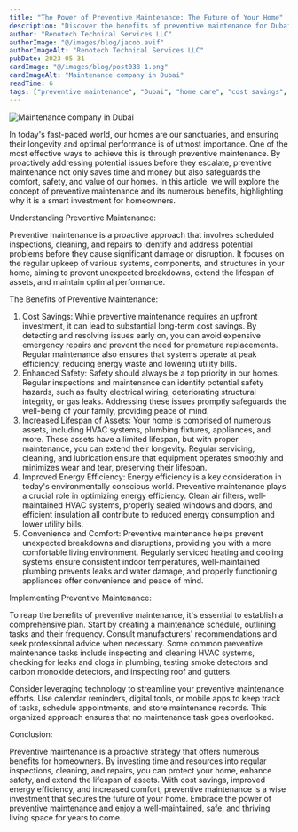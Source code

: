 ```yaml
---
title: "The Power of Preventive Maintenance: The Future of Your Home"
description: "Discover the benefits of preventive maintenance for Dubai homes, including cost savings, safety, asset longevity, and energy efficiency."
author: "Renotech Technical Services LLC"
authorImage: "@/images/blog/jacob.avif"
authorImageAlt: "Renotech Technical Services LLC"
pubDate: 2023-05-31
cardImage: "@/images/blog/post038-1.png"
cardImageAlt: "Maintenance company in Dubai"
readTime: 6
tags: ["preventive maintenance", "Dubai", "home care", "cost savings", "property management"]
---
```


![Maintenance company in Dubai](@/images/blog/post038-1.png "Maintenance company in Dubai")

In today's fast-paced world, our homes are our sanctuaries, and ensuring their longevity and optimal performance is of utmost importance. One of the most effective ways to achieve this is through preventive maintenance. By proactively addressing potential issues before they escalate, preventive maintenance not only saves time and money but also safeguards the comfort, safety, and value of our homes. In this article, we will explore the concept of preventive maintenance and its numerous benefits, highlighting why it is a smart investment for homeowners.

Understanding Preventive Maintenance:

Preventive maintenance is a proactive approach that involves scheduled inspections, cleaning, and repairs to identify and address potential problems before they cause significant damage or disruption. It focuses on the regular upkeep of various systems, components, and structures in your home, aiming to prevent unexpected breakdowns, extend the lifespan of assets, and maintain optimal performance.

The Benefits of Preventive Maintenance:

1.  Cost Savings: While preventive maintenance requires an upfront investment, it can lead to substantial long-term cost savings. By detecting and resolving issues early on, you can avoid expensive emergency repairs and prevent the need for premature replacements. Regular maintenance also ensures that systems operate at peak efficiency, reducing energy waste and lowering utility bills.
2.  Enhanced Safety: Safety should always be a top priority in our homes. Regular inspections and maintenance can identify potential safety hazards, such as faulty electrical wiring, deteriorating structural integrity, or gas leaks. Addressing these issues promptly safeguards the well-being of your family, providing peace of mind.
3.  Increased Lifespan of Assets: Your home is comprised of numerous assets, including HVAC systems, plumbing fixtures, appliances, and more. These assets have a limited lifespan, but with proper maintenance, you can extend their longevity. Regular servicing, cleaning, and lubrication ensure that equipment operates smoothly and minimizes wear and tear, preserving their lifespan.
4.  Improved Energy Efficiency: Energy efficiency is a key consideration in today's environmentally conscious world. Preventive maintenance plays a crucial role in optimizing energy efficiency. Clean air filters, well-maintained HVAC systems, properly sealed windows and doors, and efficient insulation all contribute to reduced energy consumption and lower utility bills.
5.  Convenience and Comfort: Preventive maintenance helps prevent unexpected breakdowns and disruptions, providing you with a more comfortable living environment. Regularly serviced heating and cooling systems ensure consistent indoor temperatures, well-maintained plumbing prevents leaks and water damage, and properly functioning appliances offer convenience and peace of mind.

Implementing Preventive Maintenance:

To reap the benefits of preventive maintenance, it's essential to establish a comprehensive plan. Start by creating a maintenance schedule, outlining tasks and their frequency. Consult manufacturers' recommendations and seek professional advice when necessary. Some common preventive maintenance tasks include inspecting and cleaning HVAC systems, checking for leaks and clogs in plumbing, testing smoke detectors and carbon monoxide detectors, and inspecting roof and gutters.

Consider leveraging technology to streamline your preventive maintenance efforts. Use calendar reminders, digital tools, or mobile apps to keep track of tasks, schedule appointments, and store maintenance records. This organized approach ensures that no maintenance task goes overlooked.

Conclusion:

Preventive maintenance is a proactive strategy that offers numerous benefits for homeowners. By investing time and resources into regular inspections, cleaning, and repairs, you can protect your home, enhance safety, and extend the lifespan of assets. With cost savings, improved energy efficiency, and increased comfort, preventive maintenance is a wise investment that secures the future of your home. Embrace the power of preventive maintenance and enjoy a well-maintained, safe, and thriving living space for years to come.
